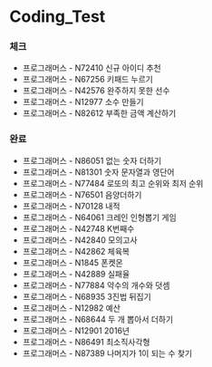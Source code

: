 # Coding_Test

### 체크
- 프로그래머스 - N72410 신규 아이디 추천
- 프로그래머스 - N67256 키패드 누르기
- 프로그래머스 - N42576 완주하지 못한 선수
- 프로그래머스 - N12977 소수 만들기
- 프로그래머스 - N82612 부족한 금액 계산하기

### 완료
- 프로그래머스 - N86051 없는 숫자 더하기
- 프로그래머스 - N81301 숫자 문자열과 영단어
- 프로그래머스 - N77484 로또의 최고 순위와 최저 순위
- 프로그래머스 - N76501 음양더하기
- 프로그래머스 - N70128 내적
- 프로그래머스 - N64061 크레인 인형뽑기 게임
- 프로그래머스 - N42748 K번째수
- 프로그래머스 - N42840 모의고사
- 프로그래머스 - N42862 체육복
- 프로그래머스 - N1845 폰켓몬
- 프로그래머스 - N42889 실패율
- 프로그래머스 - N77884 약수의 개수와 덧셈
- 프로그래머스 - N68935 3진법 뒤집기
- 프로그래머스 - N12982 예산
- 프로그래머스 - N68644 두 개 뽑아서 더하기
- 프로그래머스 - N12901 2016년
- 프로그래머스 - N86491 최소직사각형
- 프로그래머스 - N87389 나머지가 1이 되는 수 찾기